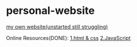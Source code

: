 # personal-website
[my own website(unstarted still struggling)](https://bryanlin920616.github.io/personal-website/)

Online Resources(DONE):
[1.html & css](https://www.youtube.com/watch?v=mU6anWqZJcc&t=33s)
[2.JavaScript](https://www.youtube.com/watch?v=PkZNo7MFNFg)
